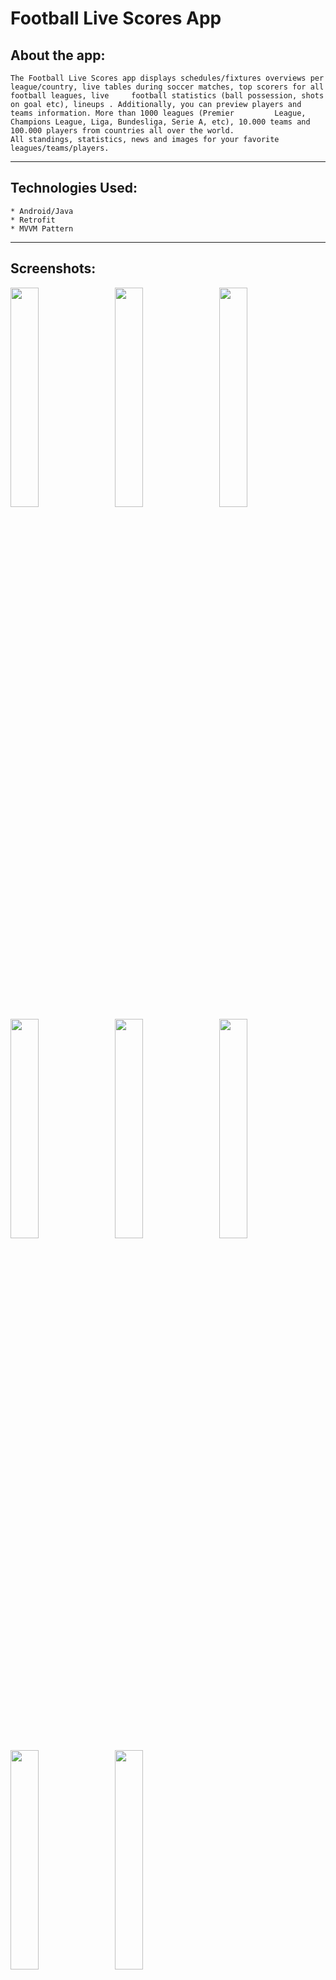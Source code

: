 # Football Live Scores App

## About the app:
    The Football Live Scores app displays schedules/fixtures overviews per league/country, live tables during soccer matches, top scorers for all football leagues, live     football statistics (ball possession, shots on goal etc), lineups . Additionally, you can preview players and teams information. More than 1000 leagues (Premier         League, Champions League, Liga, Bundesliga, Serie A, etc), 10.000 teams and 100.000 players from countries all over the world.
    All standings, statistics, news and images for your favorite leagues/teams/players.
***

## Technologies Used:
    * Android/Java
    * Retrofit
    * MVVM Pattern
***

## Screenshots:
<p float="left" >
<img src="https://user-images.githubusercontent.com/48159614/206849232-e5c06e96-8cd2-4214-b3d1-57f773579ede.jpg" width="30%">
  &nbsp;&nbsp;

<img src="https://user-images.githubusercontent.com/48159614/206849253-a5ffca35-a40d-4d49-b322-02a6809715e4.jpg" width="30%" >
  &nbsp;&nbsp;

<img src="https://user-images.githubusercontent.com/48159614/206850006-4e40d66c-ce7b-43f8-8e6c-84855187f7d8.jpg" width="30%" >
  &nbsp;&nbsp;

<img src="https://user-images.githubusercontent.com/48159614/206849299-1792d7ca-4372-46b3-8d4b-a9f4f13b67f2.jpg" width="30%">
  &nbsp;&nbsp;

<img src="https://user-images.githubusercontent.com/48159614/206850292-837c6c4c-2ce0-4186-b4c2-9b860df3695e.jpg" width="30%" >
  &nbsp;&nbsp;

<img src="https://user-images.githubusercontent.com/48159614/206849382-b075ffa4-463c-4f62-80c6-3fe1c5f0c5e6.jpg" width="30%" >
  &nbsp;&nbsp;

<img src="https://user-images.githubusercontent.com/48159614/206849418-ee8d6eaa-0550-4971-9c2e-f71b303abbd2.jpg" width="30%">
  &nbsp;&nbsp;
  
<img src="https://user-images.githubusercontent.com/48159614/206849427-844ebc09-2a65-4e4f-b29e-0d0c0d87e6c8.jpg" width="30%">
  &nbsp;&nbsp;

</p>
<br></br>

## Links:
Google play: https://play.google.com/store/apps/details?id=com.football.matches.livescores
<br></br>
Behance: https://www.behance.net/gallery/178551507/Football-Live-Scores
